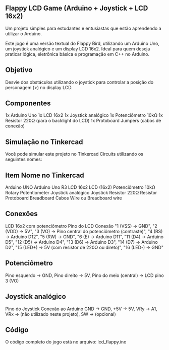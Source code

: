 ## Flappy LCD Game (Arduino + Joystick + LCD 16x2)

Um projeto simples para estudantes e entusiastas que estão aprendendo a utilizar o Arduino.

Este jogo é uma versão textual do Flappy Bird, utilizando um Arduino Uno, um joystick analógico e
um display LCD 16x2. Ideal para quem deseja praticar lógica, eletrônica básica e programação em C++ no Arduino.

## Objetivo

Desvie dos obstáculos utilizando o joystick para controlar a posição do personagem (>) no display LCD.

## Componentes

1x Arduino Uno
1x LCD 16x2
1x Joystick analógico
1x Potenciômetro 10kΩ
1x Resistor 220Ω (para o backlight do LCD)
1x Protoboard
Jumpers (cabos de conexão)

## Simulação no Tinkercad

Você pode simular este projeto no Tinkercad Circuits utilizando os seguintes nomes:

## Item Nome no Tinkercad

Arduino UNO Arduino Uno R3
LCD 16x2 LCD (16x2)
Potenciômetro 10kΩ Rotary Potentiometer
Joystick analógico Joystick
Resistor 220Ω Resistor
Protoboard Breadboard
Cabos Wire ou Breadboard wire

## Conexões

LCD 16x2 com potenciômetro
Pino do LCD Conexão
"1  (VSS) → GND",
"2  (VDD) → 5V",
"3  (VO)  → Pino central do potenciômetro (contraste)",
"4  (RS)  → Arduino D12",
"5  (RW)  → GND",
"6  (E)   → Arduino D11",
"11 (D4)  → Arduino D5",
"12 (D5)  → Arduino D4",
"13 (D6)  → Arduino D3",
"14 (D7)  → Arduino D2",
"15 (LED+)  → 5V (com resistor de 220Ω ou direto)",
"16 (LED-)  → GND"

## Potenciômetro

Pino esquerdo → GND,
Pino direito → 5V,
Pino do meio (central) → LCD pino 3 (VO)

## Joystick analógico

Pino do Joystick Conexão ao Arduino
GND  → GND,
+5V  → 5V,
VRy  → A1,
VRx  → (não utilizado neste projeto),
SW   → (opcional)

## Código

O código completo do jogo está no arquivo: lcd_flappy.ino

